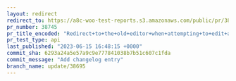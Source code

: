 ```yaml
---
layout: redirect
redirect_to: https://a8c-woo-test-reports.s3.amazonaws.com/public/pr/38745/api/index.html
pr_number: 38745
pr_title_encoded: "Redirect+to+the+old+editor+when+attempting+to+edit+a+non-supported+product+type"
pr_test_type: api
last_published: "2023-06-15 16:48:15 +0000"
commit_sha: 6293a24a5e57a9c9e777841038b7b51c607c1fda
commit_message: "Add changelog entry"
branch_name: update/38695
---
```

